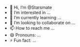 - 👋 Hi, I’m @Starsmate
- 👀 I’m interested in ...
- 🌱 I’m currently learning ...
- 💞️ I’m looking to collaborate on ...
- 📫 How to reach me ...
- 😄 Pronouns: ...
- ⚡ Fun fact: ...

<!---
Starsmate/Starsmate is a ✨ special ✨ repository because its `README.md` (this file) appears on your GitHub profile.
You can click the Preview link to take a look at your changes.
--->
